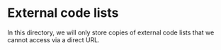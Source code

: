 # External code lists

In this directory, we will only store copies of external code lists that we cannot access via a direct URL.
